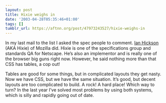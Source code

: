 ```yaml
---
layout: post
title: Hixie weighs in
date: '2003-04-28T05:35:46+01:00'
tags: []
tumblr_url: https://aftnn.org/post/47973243527/hixie-weighs-in
---
```

<p>In my last mail to the list I asked the spec people to comment. <a href="http://hixie.ch/">Ian Hickson</a> (AKA Hixie) of Mozilla did. Hixie is one of the specifications group and standards QA for Netscape. He&rsquo;s also an implementor and is really one of the browser big guns right now. However, he said nothing more than that CSS has tables, a cop out!</p>
<p>Tables are good for some things, but in complicated layouts they get nasty. Now we have CSS, but we have the same situation. It&rsquo;s good, but decent layouts are too complicated to build. A rock! A hard place! Which way to turn? In the last year I&rsquo;ve solved most problems by using both systems, which is silly and rapidly going out of date.</p>
